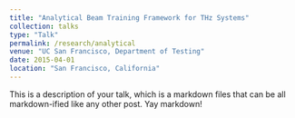 ```yaml
---
title: "Analytical Beam Training Framework for THz Systems"
collection: talks
type: "Talk"
permalink: /research/analytical
venue: "UC San Francisco, Department of Testing"
date: 2015-04-01
location: "San Francisco, California"
---
```


This is a description of your talk, which is a markdown files that can be all markdown-ified like any other post. Yay markdown!
